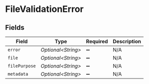 # FileValidationError


## Fields

| Field               | Type                | Required            | Description         |
| ------------------- | ------------------- | ------------------- | ------------------- |
| `error`             | *Optional\<String>* | :heavy_minus_sign:  | N/A                 |
| `file`              | *Optional\<String>* | :heavy_minus_sign:  | N/A                 |
| `filePurpose`       | *Optional\<String>* | :heavy_minus_sign:  | N/A                 |
| `metadata`          | *Optional\<String>* | :heavy_minus_sign:  | N/A                 |